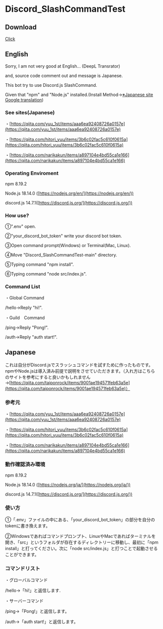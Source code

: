 # Discord_SlashCommandTest
## Download
[Click](https://github.com/rainbow0210/SlashCommandTest_JS/archive/refs/heads/main.zip)
## English
Sorry, I am not very good at English... (DeepL Transrator)

and, source code comment out and message is Japanese.

This bot try to use Discord.js SlashCommand.

Given that "npm" and "Node.js" installed.(Install Method→[※Japanese site Google translation](https://qiita-com.translate.goog/taiponrock/items/9001ae194571feb63a5e?_x_tr_sl=ja&_x_tr_tl=en&_x_tr_hl=ja&_x_tr_pto=wapp))

### See sites(Japanese)
・[https://qiita.com/yuu_1st/items/aaa6ea92408726a0157e](https://qiita.com/yuu_1st/items/aaa6ea92408726a0157e)

・[https://qiita.com/hitori_yuu/items/3b6c02fac5c610f0615a](https://qiita.com/hitori_yuu/items/3b6c02fac5c610f0615a)

・[https://qiita.com/narikakun/items/a897104e4bd55ca1e166](https://qiita.com/narikakun/items/a897104e4bd55ca1e166)

### Operating Enviroment
npm 8.19.2

Node.js 18.14.0 ([https://nodejs.org/en/](https://nodejs.org/en/))

discord.js 14.7.1([https://discord.js.org/](https://discord.js.org/))

### How use?
①".env" open.

②"your_discord_bot_token" write your discord bot token.

③Open command prompt(Windows) or Terminal(Mac, Linux).

④Move "Discord_SlashCommandTest-main" directory.

⑤Typing command "npm install".

⑥Typing command "node src/index.js".

### Command List
・Global Command

/hello→Reply "hi!".

・Guild　Command

/ping→Reply "Pong!".

/auth→Reply "auth start!".

## Japanese
これは自分がDiscord.jsでスラッシュコマンドを試すために作ったものです。
npmやNode.jsは導入済み前提で説明をさせていただきます。（入れ方はこちらのサイトを参考にすると良いかもしれません→[https://qiita.com/taiponrock/items/9001ae194571feb63a5e](https://qiita.com/taiponrock/items/9001ae194571feb63a5e)）

### 参考元
・[https://qiita.com/yuu_1st/items/aaa6ea92408726a0157e](https://qiita.com/yuu_1st/items/aaa6ea92408726a0157e)

・[https://qiita.com/hitori_yuu/items/3b6c02fac5c610f0615a](https://qiita.com/hitori_yuu/items/3b6c02fac5c610f0615a)

・[https://qiita.com/narikakun/items/a897104e4bd55ca1e166](https://qiita.com/narikakun/items/a897104e4bd55ca1e166)

### 動作確認済み環境
npm 8.19.2

Node.js 18.14.0 ([https://nodejs.org/ja/](https://nodejs.org/ja/))

discord.js 14.7.1([https://discord.js.org/](https://discord.js.org/))

### 使い方
①「.env」ファイルの中にある、「your_discord_bot_token」の部分を自分のtokenに書き換えます。

②Windowsであればコマンドプロンプト、LinuxやMacであればターミナルを開き、「src」というフォルダが存在するディレクトリーに移動し、最初に「npm install」と打ってください。次に「node src/index.js」と打つことで起動させることができます。

### コマンドリスト
・グローバルコマンド

/hello→「hi!」と返信します.

・サーバーコマンド

/ping→「Pong!」と返信します。

/auth→「auth start!」と返信します。

